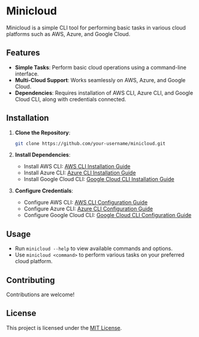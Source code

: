 # Minicloud

Minicloud is a simple CLI tool for performing basic tasks in various cloud platforms such as AWS, Azure, and Google Cloud.

## Features

- **Simple Tasks**: Perform basic cloud operations using a command-line interface.
- **Multi-Cloud Support**: Works seamlessly on AWS, Azure, and Google Cloud.
- **Dependencies**: Requires installation of AWS CLI, Azure CLI, and Google Cloud CLI, along with credentials connected.

## Installation

1. **Clone the Repository**:
   ```bash
   git clone https://github.com/your-username/minicloud.git
   ```

2. **Install Dependencies**:
   - Install AWS CLI: [AWS CLI Installation Guide](https://docs.aws.amazon.com/cli/latest/userguide/cli-configure-quickstart.html)
   - Install Azure CLI: [Azure CLI Installation Guide](https://docs.microsoft.com/en-us/cli/azure/install-azure-cli)
   - Install Google Cloud CLI: [Google Cloud CLI Installation Guide](https://cloud.google.com/sdk/docs/install)

3. **Configure Credentials**:
   - Configure AWS CLI: [AWS CLI Configuration Guide](https://docs.aws.amazon.com/cli/latest/userguide/cli-configure-files.html)
   - Configure Azure CLI: [Azure CLI Configuration Guide](https://docs.microsoft.com/en-us/cli/azure/authenticate-azure-cli)
   - Configure Google Cloud CLI: [Google Cloud CLI Configuration Guide](https://cloud.google.com/sdk/docs/initializing)

## Usage

- Run `minicloud --help` to view available commands and options.
- Use `minicloud <command>` to perform various tasks on your preferred cloud platform.

## Contributing

Contributions are welcome!

## License

This project is licensed under the [MIT License](LICENSE).
